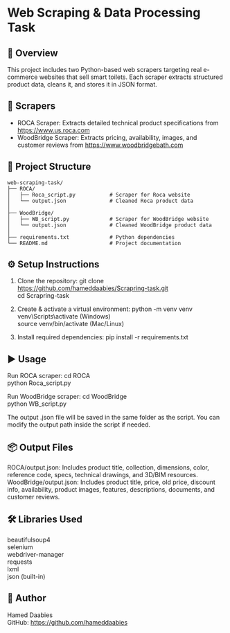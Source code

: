 # Web Scraping & Data Processing Task

## 📌 Overview
This project includes two Python-based web scrapers targeting real e-commerce websites that sell smart toilets. Each scraper extracts structured product data, cleans it, and stores it in JSON format.

## 🧠 Scrapers
- ROCA Scraper: Extracts detailed technical product specifications from https://www.us.roca.com  
- WoodBridge Scraper: Extracts pricing, availability, images, and customer reviews from https://www.woodbridgebath.com

## 📁 Project Structure

```text
web-scraping-task/
├── ROCA/
│   ├── Roca_script.py           # Scraper for Roca website
│   └── output.json              # Cleaned Roca product data
│
├── WoodBridge/
│   ├── WB_script.py             # Scraper for WoodBridge website
│   └── output.json              # Cleaned WoodBridge product data
│
├── requirements.txt             # Python dependencies
└── README.md                    # Project documentation
```


## ⚙️ Setup Instructions

1. Clone the repository:
git clone https://github.com/hameddaabies/Scrapring-task.git  
cd Scrapring-task

2. Create & activate a virtual environment:
python -m venv venv  
venv\Scripts\activate  (Windows)  
source venv/bin/activate (Mac/Linux)

3. Install required dependencies:
pip install -r requirements.txt

## ▶️ Usage

Run ROCA scraper:
cd ROCA  
python Roca_script.py

Run WoodBridge scraper:
cd WoodBridge  
python WB_script.py

The output .json file will be saved in the same folder as the script. You can modify the output path inside the script if needed.

## 📦 Output Files
ROCA/output.json: Includes product title, collection, dimensions, color, reference code, specs, technical drawings, and 3D/BIM resources.  
WoodBridge/output.json: Includes product title, price, old price, discount info, availability, product images, features, descriptions, documents, and customer reviews.

## 🛠️ Libraries Used
beautifulsoup4  
selenium  
webdriver-manager  
requests  
lxml  
json (built-in)

## 👤 Author
Hamed Daabies  
GitHub: https://github.com/hameddaabies
